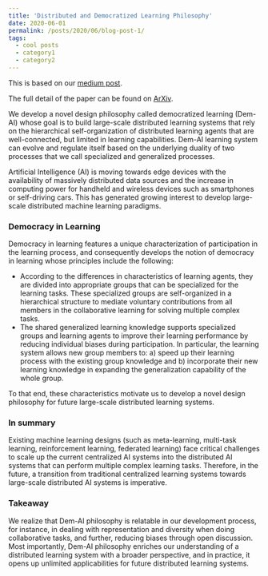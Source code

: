```yaml
---
title: 'Distributed and Democratized Learning Philosophy'
date: 2020-06-01
permalink: /posts/2020/06/blog-post-1/
tags:
  - cool posts
  - category1
  - category2
---
```

This is based on our [medium post](https://medium.com/@shashir101/distributed-and-democratized-learning-philosophy-and-research-challenges-4ef156ed42ca).

The full detail of the paper can be found on [ArXiv](https://arxiv.org/abs/2003.09301).

We develop a novel design philosophy called democratized learning (Dem-AI) whose goal is to build large-scale distributed learning systems that rely on the hierarchical self-organization of distributed learning agents that are well-connected, but limited in learning capabilities. Dem-AI learning system can evolve and regulate itself based on the underlying duality of two processes that we call specialized and generalized processes.


Artificial Intelligence (AI) is moving towards edge devices with the availability of massively distributed data sources and the increase in computing power for handheld and wireless devices such as smartphones or self-driving cars. This has generated growing interest to develop large-scale distributed machine learning paradigms.


### Democracy in Learning
Democracy in learning features a unique characterization of participation in the learning process, and consequently develops the notion of democracy in learning whose principles include the following:
  * According to the differences in characteristics of learning agents, they are divided into appropriate groups that can be specialized for the learning tasks. These specialized groups are self-organized in a hierarchical structure to mediate voluntary contributions from all members in the collaborative learning for solving multiple complex tasks.
  * The shared generalized learning knowledge supports specialized groups and learning agents to improve their learning performance by reducing individual biases during participation. In particular, the learning system allows new group members to: a) speed up their learning process with the existing group knowledge and b) incorporate their new learning knowledge in expanding the generalization capability of the whole group.
  
To that end, these characteristics motivate us to develop a novel design philosophy for future large-scale distributed learning systems.

### In summary
Existing machine learning designs (such as meta-learning, multi-task learning, reinforcement learning, federated learning) face critical challenges to scale up the current centralized AI systems into the distributed AI systems that can perform multiple complex learning tasks. Therefore, in the future, a transition from traditional centralized learning systems towards large-scale distributed AI systems is imperative.

### Takeaway
We realize that Dem-AI philosophy is relatable in our development process, for instance, in dealing with representation and diversity when doing collaborative tasks, and further, reducing biases through open discussion. Most importantly, Dem-AI philosophy enriches our understanding of a distributed learning system with a broader perspective, and in practice, it opens up unlimited applicabilities for future distributed learning systems.
